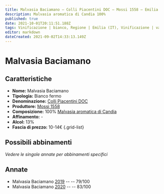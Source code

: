 ```yaml
---
title: Malvasia Baciamano – Colli Piacentini DOC – Mossi 1558 – Emilia (IT) – 10-14€ – 2★
description: Malvasia aromatica di Candia 100%
published: true
date: 2021-10-01T20:11:51.188Z
tags: Vinificazione | bianco, Regione | Emilia (IT), Vinificazione | varietale, Vinificazione | fermo, Valutazioni | 2 stelle, Vitigni | Malvasia di Candia aromatica, Prezzi | 10-14€
editor: markdown
dateCreated: 2021-09-02T14:33:13.149Z
---
```


# Malvasia Baciamano

## Caratteristiche
- **Nome:** Malvasia Baciamano
- **Tipologia:** Bianco fermo
- **Denominazione:** [Colli Piacentini DOC](/denominazioni/Italia/Emilia/DOC-Colli-Piacentini)
- **Produttore:** [Mossi 1558](/produttori/Italia/Emilia/Mossi-1558) 
- **Composizione:** 100% [Malvasia aromatica di Candia](/vitigni/Italia/malvasia-di-candia-aromatica)
- **Affinamento:** -
- **Alcol:** 13%
- **Fascia di prezzo:** 10-14€
{.grid-list}

## Possibili abbinamenti
*Vedere le singole annate per abbinamenti specifici*

## Annate
- Malvasia Baciamano [2019](/vini/Italia/Emilia/Mossi-1558/Malvasia-Baciamano/2019) -- <span class="star-1"></span> -- 79/100
- Malvasia Baciamano [2020](/vini/Italia/Emilia/Mossi-1558/Malvasia-Baciamano/2020) -- <span class="star-2"></span> -- 83/100

